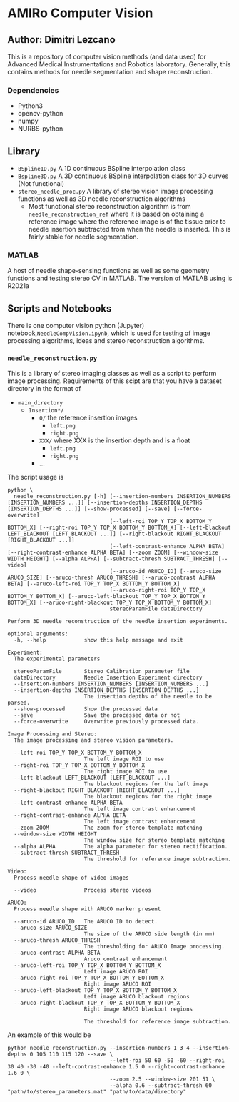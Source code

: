 # AMIRo Computer Vision
## Author: Dimitri Lezcano
This is a repository of computer vision methods (and data used) for Advanced Medical Instrumentations and Robotics 
laboratory. Generally, this contains methods for needle segmentation and shape reconstruction.

### Dependencies
* Python3
* opencv-python
* numpy
* NURBS-python


## Library
* `BSpline1D.py` A 1D continuous BSpline interpolation class
* `Bspline3D.py` A 3D continuous BSpline interpolation class for 3D curves (Not functional)
* `stereo_needle_proc.py` A library of stereo vision image processing functions as well as 3D needle reconstruction algorithms
    * Most functional stereo reconstruction algorithm is from `needle_reconstruction_ref` where it is based on obtaining a reference image
    where the reference image is of the tissue prior to needle insertion subtracted from when the needle is inserted. This is fairly stable for needle segmentation.

### MATLAB
A host of needle shape-sensing functions as well as some geometry functions and testing stereo CV in MATLAB. The version of MATLAB using is R2021a 


## Scripts and Notebooks
There is one computer vision python (Jupyter) notebook,`NeedleCompVision.ipynb`, which is used for testing of image processing algorithms, ideas and stereo reconstruction algorithms.

### `needle_reconstruction.py`
This is a library of stereo imaging classes as well as a script to perform image processing. Requirements of this scipt are that you have a dataset directory in the format of
* `main_directory`
    * `Insertion*/`
        * `0/` the reference insertion images
            * `left.png`
            * `right.png`
        * `XXX/` where XXX is the insertion depth and is a float
            * `left.png`
            * `right.png`
        * ...

The script usage is
```
python \
  needle_reconstruction.py [-h] [--insertion-numbers INSERTION_NUMBERS [INSERTION_NUMBERS ...]] [--insertion-depths INSERTION_DEPTHS [INSERTION_DEPTHS ...]] [--show-processed] [--save] [--force-overwrite]
                                [--left-roi TOP_Y TOP_X BOTTOM_Y BOTTOM_X] [--right-roi TOP_Y TOP_X BOTTOM_Y BOTTOM_X] [--left-blackout LEFT_BLACKOUT [LEFT_BLACKOUT ...]] [--right-blackout RIGHT_BLACKOUT [RIGHT_BLACKOUT ...]]
                                [--left-contrast-enhance ALPHA BETA] [--right-contrast-enhance ALPHA BETA] [--zoom ZOOM] [--window-size WIDTH HEIGHT] [--alpha ALPHA] [--subtract-thresh SUBTRACT_THRESH] [--video]
                                [--aruco-id ARUCO_ID] [--aruco-size ARUCO_SIZE] [--aruco-thresh ARUCO_THRESH] [--aruco-contrast ALPHA BETA] [--aruco-left-roi TOP_Y TOP_X BOTTOM_Y BOTTOM_X]
                                [--aruco-right-roi TOP_Y TOP_X BOTTOM_Y BOTTOM_X] [--aruco-left-blackout TOP_Y TOP_X BOTTOM_Y BOTTOM_X] [--aruco-right-blackout TOP_Y TOP_X BOTTOM_Y BOTTOM_X]
                                stereoParamFile dataDirectory

Perform 3D needle reconstruction of the needle insertion experiments.

optional arguments:
  -h, --help            show this help message and exit

Experiment:
  The experimental parameters

  stereoParamFile       Stereo Calibration parameter file
  dataDirectory         Needle Insertion Experiment directory
  --insertion-numbers INSERTION_NUMBERS [INSERTION_NUMBERS ...]
  --insertion-depths INSERTION_DEPTHS [INSERTION_DEPTHS ...]
                        The insertion depths of the needle to be parsed.
  --show-processed      Show the processed data
  --save                Save the processed data or not
  --force-overwrite     Overwrite previously processed data.

Image Processing and Stereo:
  The image processing and stereo vision parameters.

  --left-roi TOP_Y TOP_X BOTTOM_Y BOTTOM_X
                        The left image ROI to use
  --right-roi TOP_Y TOP_X BOTTOM_Y BOTTOM_X
                        The right image ROI to use
  --left-blackout LEFT_BLACKOUT [LEFT_BLACKOUT ...]
                        The blackout regions for the left image
  --right-blackout RIGHT_BLACKOUT [RIGHT_BLACKOUT ...]
                        The blackout regions for the right image
  --left-contrast-enhance ALPHA BETA
                        The left image contrast enhancement
  --right-contrast-enhance ALPHA BETA
                        The left image contrast enhancement
  --zoom ZOOM           The zoom for stereo template matching
  --window-size WIDTH HEIGHT
                        The window size for stereo template matching
  --alpha ALPHA         The alpha parameter for stereo rectification.
  --subtract-thresh SUBTRACT_THRESH
                        The threshold for reference image subtraction.

Video:
  Process needle shape of video images

  --video               Process stereo videos

ARUCO:
  Process needle shape with ARUCO marker present

  --aruco-id ARUCO_ID   The ARUCO ID to detect.
  --aruco-size ARUCO_SIZE
                        The size of the ARUCO side length (in mm)
  --aruco-thresh ARUCO_THRESH
                        The thresholding for ARUCO Image processing.
  --aruco-contrast ALPHA BETA
                        Aruco contrast enhancement
  --aruco-left-roi TOP_Y TOP_X BOTTOM_Y BOTTOM_X
                        Left image ARUCO ROI
  --aruco-right-roi TOP_Y TOP_X BOTTOM_Y BOTTOM_X
                        Right image ARUCO ROI
  --aruco-left-blackout TOP_Y TOP_X BOTTOM_Y BOTTOM_X
                        Left image ARUCO blackout regions
  --aruco-right-blackout TOP_Y TOP_X BOTTOM_Y BOTTOM_X
                        Right image ARUCO blackout regions

                        The threshold for reference image subtraction.

```

An example of this would be
```
python needle_reconstruction.py --insertion-numbers 1 3 4 --insertion-depths 0 105 110 115 120 --save \
                                --left-roi 50 60 -50 -60 --right-roi 30 40 -30 -40 --left-contrast-enhance 1.5 0 --right-contrast-enhance 1.6 0 \
                                --zoom 2.5 --window-size 201 51 \
                                --alpha 0.6 --subtract-thresh 60 "path/to/stereo_parameters.mat" "path/to/data/directory"
```
